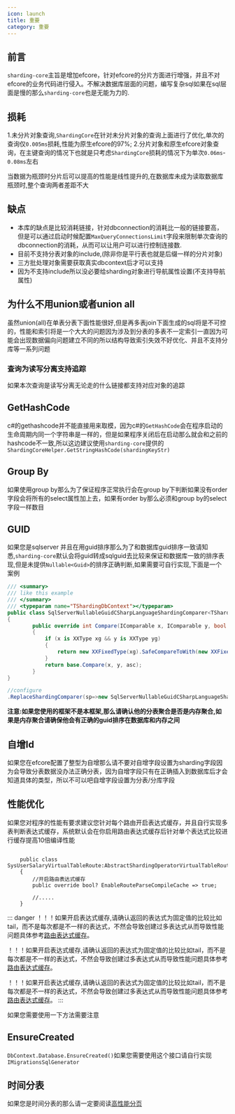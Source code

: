```yaml
---
icon: launch
title: 重要
category: 重要
---
```


## 前言
`sharding-core`主旨是增加efcore，针对efcore的分片方面进行增强，并且不对efcore的业务代码进行侵入。不解决数据库层面的问题，编写复杂sql如果在sql层面是慢的那么`sharding-core`也是无能为力的.

## 损耗
1.未分片对象查询,`ShardingCore`在针对未分片对象的查询上面进行了优化,单次的查询仅`0.005ms`损耗,性能为原生efcore的97%;
2.分片对象和原生efcore对象查询，在主键查询的情况下也就是只考虑`ShardingCore`损耗的情况下为单次`0.06ms`-`0.08ms`左右

当数据为瓶颈时分片后可以提高的性能是线性提升的,在数据库未成为读取数据库瓶颈时,整个查询两者差距不大

## 缺点
- 本库的缺点是比较消耗链接，针对dbconnection的消耗比一般的链接要高，但是可以通过启动时候配置`MaxQueryConnectionsLimit`字段来限制单次查询的dbconnection的消耗，从而可以让用户可以进行控制连接数.
- 目前不支持分表对象的include,(除非你是平行表也就是后缀一样的分片对象)
- 三方批处理对象需要获取真实dbcontext后才可以支持
- 因为不支持include所以没必要给sharding对象进行导航属性设置(不支持导航属性)

## 为什么不用union或者union all
虽然union(all)在单表分表下面性能很好,但是再多表join下面生成的sql将是不可控的，性能和索引将是一个大大的问题因为涉及到分表的多表不一定索引一直因为可能会出现数据偏向问题建立不同的所以结构导致索引失效不好优化、并且不支持分库等一系列问题

### 查询为读写分离支持追踪
如果本次查询是读写分离无论走的什么链接都支持对应对象的追踪

## GetHashCode
c#的gethashcode并不能直接用来取模，因为c#的`GetHashCode`会在程序启动的生命周期内同一个字符串是一样的，但是如果程序关闭后在启动那么就会和之前的hashcode不一致,所以这边建议使用`sharding-core`提供的`ShardingCoreHelper.GetStringHashCode(shardingKeyStr)`

## Group By

如果使用group by那么为了保证程序正常执行会在group by下判断如果没有order字段会将所有的select属性加上去，如果有order by那么必须和group by的select字段一样数目

## GUID
如果您是sqlserver 并且在用guid排序那么为了和数据库guid排序一致请知悉,`sharding-core`默认会将guid转成sqlguid去比较来保证和数据库一致的排序表现,但是未提供`Nullable<Guid>`的排序正确判断,如果需要可自行实现,下面是一个案例
```csharp
/// <summary>
/// like this example
/// </summary>
/// <typeparam name="TShardingDbContext"></typeparam>
public class SqlServerNullableGuidCSharpLanguageShardingComparer<TShardingDbContext>:CSharpLanguageShardingComparer<TShardingDbContext> where TShardingDbContext : DbContext, IShardingDbContext
{
        public override int Compare(IComparable x, IComparable y, bool asc)
        {
            if (x is XXType xg && y is XXType yg)
            {
                return new XXFixedType(xg).SafeCompareToWith(new XXFixedType(yg), asc);
            }
            return base.Compare(x, y, asc);
        }
}

//configure
.ReplaceShardingComparer(sp=>new SqlServerNullableGuidCSharpLanguageShardingComparer<DefaultShardingDbContext>())
```
**注意:如果您使用的框架不是本框架,那么请确认他的分表聚合是否是内存聚合,如果是内存聚合请确保他会有正确的guid排序在数据库和内存之间**

## 自增Id
如果您在efcore配置了整型为自增那么请不要对自增字段设置为sharding字段因为会导致分表数据没办法正确分表，因为自增字段只有在正确插入到数据库后才会知道具体的类型，所以不可以吧自增字段设置为分表/分库字段

## 性能优化
如果您对程序的性能有要求建议您针对每个路由开启表达式缓存，并且自行实现多表判断表达式缓存，系统默认会在你启用路由表达式缓存后针对单个表达式比较进行缓存提高10倍编译性能

```csharps

    public class SysUserSalaryVirtualTableRoute:AbstractShardingOperatorVirtualTableRoute<SysUserSalary,int>
    {
        //开启路由表达式缓存
        public override bool? EnableRouteParseCompileCache => true;

        //.....
    }
```


::: danger
！！！如果开启表达式缓存,请确认返回的表达式为固定值的比较比如tail，而不是每次都是不一样的表达式，不然会导致创建过多表达式从而导致性能问题具体参考[路由表达式缓存](/sharding-core-doc/adv/route-parse-compile-cache)。

！！！如果开启表达式缓存,请确认返回的表达式为固定值的比较比如tail，而不是每次都是不一样的表达式，不然会导致创建过多表达式从而导致性能问题具体参考[路由表达式缓存](/sharding-core-doc/adv/route-parse-compile-cache)。

！！！如果开启表达式缓存,请确认返回的表达式为固定值的比较比如tail，而不是每次都是不一样的表达式，不然会导致创建过多表达式从而导致性能问题具体参考[路由表达式缓存](/sharding-core-doc/adv/route-parse-compile-cache)。
:::

如果您需要使用一下方法需要注意
## EnsureCreated
`DbContext.Database.EnsureCreated()`如果您需要使用这个接口请自行实现`IMigrationsSqlGenerator`

## 时间分表
如果您是时间分表的那么请一定要阅读[高性能分页](/sharding-core-doc/adv/pagination)